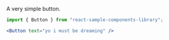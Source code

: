 A very simple button.

```jsx
import { Button } from "react-sample-components-library";

<Button text="yo i must be dreaming" />
```
